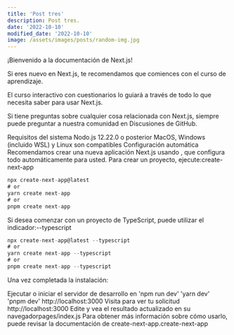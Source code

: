 ```yaml
---
title: 'Post tres'
description: Post tres.
date: '2022-10-10'
modified_date: '2022-10-10'
image: /assets/images/posts/random-img.jpg
---
```


¡Bienvenido a la documentación de Next.js!

Si eres nuevo en Next.js, te recomendamos que comiences con el curso de aprendizaje.

El curso interactivo con cuestionarios lo guiará a través de todo lo que necesita saber para usar Next.js.

Si tiene preguntas sobre cualquier cosa relacionada con Next.js, siempre puede preguntar a nuestra comunidad en Discusiones de GitHub.

Requisitos del sistema
Nodo.js 12.22.0 o posterior
MacOS, Windows (incluido WSL) y Linux son compatibles
Configuración automática
Recomendamos crear una nueva aplicación Next.js usando , que configura todo automáticamente para usted. Para crear un proyecto, ejecute:create-next-app

```js
npx create-next-app@latest
# or
yarn create next-app
# or
pnpm create next-app
```
Si desea comenzar con un proyecto de TypeScript, puede utilizar el indicador:--typescript
```js
npx create-next-app@latest --typescript
# or
yarn create next-app --typescript
# or
pnpm create next-app --typescript
```
Una vez completada la instalación:

Ejecutar o iniciar el servidor de desarrollo en 'npm run dev' 'yarn dev' 'pnpm dev' http://localhost:3000
Visita para ver tu solicitud http://localhost:3000
Edite y vea el resultado actualizado en su navegadorpages/index.js
Para obtener más información sobre cómo usarlo, puede revisar la documentación de create-next-app.create-next-app